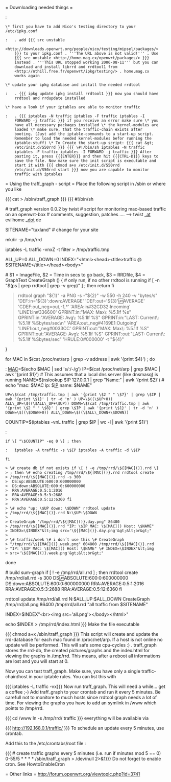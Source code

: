 = Downloading needed things =

:   

    \* first you have to add Nico's testing directory to your /etc/ipkg.conf

    :   . add {{{ src unstable
        <http://downloads.openwrt.org/people/nico/testing/mipsel/packages/>
        }}} to your ipkg.conf . '''The URL above is not valid!''' . Use
        {{{ src unstable <http://home.mag.cx/openwrt/packages/> }}}
        instead . '''This URL stopped working 2006-08-11''' but you can
        download and install librrd and rrdtool1 from
        <http://nthill.free.fr/openwrt/ipkg/testing/> . home.mag.cx
        works again

    \* update your ipkg database and install the needed rrdtool

    :   . {{{ ipkg update ipkg install rrdtool1 }}} now you should have
        rrdtool and rrdupdate installed

    \* have a look if your iptables are able to monitor traffic

    :   . {{{ iptables -N traffic iptables -F traffic iptables -I
        FORWARD -j traffic }}} if you receive an error make sure \* you
        have all necessary packages installed \* the kernel-modules are
        loaded \* make sure, that the traffic-chain exists after
        booting. (Just add the iptable-commands to a start-up script.
        Remember to load the needed kernel-modules befor running the
        iptable-stuff) \* To Create the start-up script: {{{ cat &gt;
        /etc/init.d/S50rrd }}} {{{ \#!/bin/sh iptables -N traffic
        iptables -F traffic iptables -I FORWARD -j traffic }}} After
        pasting it, press {{{ENTER}}} and then hit {{{CTRL-D}}} keys to
        save the file. Now make sure the init script is executable and
        start it with {{{ chmod a+x /etc/init.d/S50rrd
        /etc/init.d/S50rrd start }}} now you are capable to monitor
        traffic with iptables

= Using the traff\_graph - script = Place the following script in /sbin
or where you like

{{{ cat &gt; /sbin/traff\_graph }}} {{{ \#!/bin/sh

\# traff\_graph version 0.0.2 by twist \# script for monitoring
mac-based traffic on an openwrt-box \# comments, suggestion, patches
.... --&gt; twist \_[at]() evilhome \_[dot]() de

SITENAME="tuxland" \# change for your site

mkdir -p /tmp/rrd

iptables -L traffic -vnxZ -t filter &gt; /tmp/traffic.tmp

ALL\_UP=0 ALL\_DOWN=0
INDEX="&lt;html&gt;&lt;head&gt;&lt;title&gt;traffic @
\$SITENAME&lt;/title&gt;&lt;/head&gt;&lt;body&gt;"

\# \$1 = ImageFile, \$2 = Time in secs to go back, \$3 = RRDfile, \$4 =
GraphText CreateGraph () { \# only run, if no other rrdtool is running
if \[ -n "\$(ps | grep rrdtool | grep -v grep)" \] ; then return fi

> rrdtool graph "\${1}" -a PNG -s -"\${2}" -w 550 -h 240 -v "bytes/s"
>  'DEF:in='\${3}':down:AVERAGE'
>  'DEF:out='\${3}':up:AVERAGE'
>  'CDEF:out\_neg=out,-1,\*'
>  'AREA:in\#32CD32:Incoming'
>  'LINE1:in\#336600'
>  GPRINT:in:"MAX: Max\\: %5.1lf %s"
>  GPRINT:in:"AVERAGE: Avg\\: %5.1lf %S"
>  GPRINT:in:"LAST: Current\\: %5.1lf %Sbytes/sec\\n"
>  'AREA:out\_neg\#4169E1:Outgoing'
>  'LINE1:out\_neg\#0033CC'
>  GPRINT:out:"MAX: Max\\: %5.1lf %S"
>  GPRINT:out:"AVERAGE: Avg\\: %5.1lf %S"
>  GPRINT:out:"LAST: Current\\: %5.1lf %Sbytes/sec"
>  'HRULE:0\#000000' -t "\${4}"

}

for MAC in \$(cat /proc/net/arp | grep -v address | awk '{print \$4}') ; do

:   [MAC]()=\$(echo \$MAC | sed 's/:/-/g') IP=\$(cat /proc/net/arp |
    grep \$MAC | awk '{print \$1}') \# This assumes that a local dns
    server (like dnsmasq) is running NAME=\$(nslookup \$IP 127.0.0.1 |
    grep "Name:" | awk '{print \$2}') \# echo "mac: \$MAC ip: \$[IP]()
    name: \$NAME"

    UP=\$(cat /tmp/traffic.tmp | awk '{print \$2 " " \$7}' | grep \$IP |
    awk '{print \$1}' | tr -d 'n' ) UP=\$((\$UP+0))
    ALL\_UP=\$((\$ALL\_UP+\$UP)) DOWN=\$(cat /tmp/traffic.tmp | awk
    '{print \$2 " " \$8}' | grep \$IP | awk '{print \$1}' | tr -d 'n' )
    DOWN=\$((\$DOWN+0)) ALL\_DOWN=\$((\$ALL\_DOWN+\$DOWN))

COUNTIP=\$(iptables -vnL traffic | grep \$IP | wc -l | awk '{print \$1}')

:   

    if \[ "\$COUNTIP" -eq 0 \] ; then

    :   iptables -A traffic -s \$IP iptables -A traffic -d \$IP

    fi

    > \# create db if not exists if \[ ! -e /tmp/rrd/\${[MAC]()}.rrd \]
    > ; then \# echo creating /tmp/rrd/\${[MAC]()}.rrd rrdtool create
    > /tmp/rrd/\${[MAC]()}.rrd -s 300
    >  DS:up:ABSOLUTE:600:0:600000000
    >  DS:down:ABSOLUTE:600:0:600000000
    >  RRA:AVERAGE:0.5:1:2016
    >  RRA:AVERAGE:0.5:3:2688
    >  RRA:AVERAGE:0.5:12:6360 fi
    >
    > \# echo "up: \$UP down: \$DOWN" rrdtool update
    > /tmp/rrd/\${[MAC]()}.rrd N:\$UP:\$DOWN
    >
    > CreateGraph "/tmp/rrd/\${[MAC]()}.day.png" 86400
    > /tmp/rrd/\${[MAC]()}.rrd "IP: \$IP MAC: \$[MAC]() Host: \$NAME"
    > INDEX=\$INDEX"&lt;img src='\${[MAC]()}.day.png'&gt;&lt;br&gt;"
    >
    > \# traffic/week \# i don´t use this \# CreateGraph
    > "/tmp/rrd/\${[MAC]()}.week.png" 604800 /tmp/rrd/\${[MAC]()}.rrd
    > "IP: \$IP MAC: \$[MAC]() Host: \$NAME" \# INDEX=\$INDEX"&lt;img
    > src='\${[MAC]()}.week.png'&gt;&lt;br&gt;"

done

\# build sum-graph if \[ ! -e /tmp/rrd/all.rrd \] ; then rrdtool create
/tmp/rrd/all.rrd -s 300
 DS:up:ABSOLUTE:600:0:600000000
 DS:down:ABSOLUTE:600:0:600000000
 RRA:AVERAGE:0.5:1:2016
 RRA:AVERAGE:0.5:3:2688
 RRA:AVERAGE:0.5:12:6360 fi

rrdtool update /tmp/rrd/all.rrd N:\$ALL\_UP:\$ALL\_DOWN CreateGraph
/tmp/rrd/all.png 86400 /tmp/rrd/all.rrd "all traffic from \$SITENAME"

INDEX=\$INDEX"&lt;br&gt;&lt;img
src='all.png'&gt;&lt;/body&gt;&lt;/html&gt;"

echo \$INDEX &gt; /tmp/rrd/index.html }}} Make the file executable

{{{ chmod a+x /sbin/traff\_graph }}} This script will create and update
the rrd-database for each mac found in /proc/net/arp. If a host is not
online no update will be performed. This will safe some cpu-cycles :) .
traff\_graph stores the rrd-db, the created pictures/graphs and the
index.html for viewing the graphs in /tmp/rrd. This means, after a
reboot all informations are lost and you will start at 0.

Now you can test traff\_graph. Make sure, you have only a single
traffic-chain/host in your iptable rules. You can list this with

{{{ iptables -L traffic -vx}}} Now run traff\_graph. This will need a
while... get a coffee ;-) Add traff\_graph to your crontab and run it
every 5 minutes. Be carefull not to monitore to much hosts since rrdtool
graph needs a lot of time. For viewing the graphs you have to add an
symlink in /www which points to /tmp/rrd.

{{{ cd /www ln -s /tmp/rrd/ traffic }}} everything will be available via

{{{ <http://192.168.0.1/traffic/> }}} To schedule an update every 5
minutes, use crontab.

Add this to the /etc/crontabs/root file :

{{{ \# create traffic graphs every 5 minutes (i.e. run if minutes mod 5
== 0) 0-55/5 \* \* \* \* /sbin/traff\_graph &gt; /dev/null 2&gt;&1}}} Do
not forget to enable cron. See HowtoEnableCron

= Other links = <http://forum.openwrt.org/viewtopic.php?id=3741>
